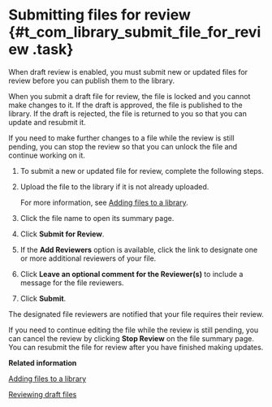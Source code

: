 # Submitting files for review {#t_com_library_submit_file_for_review .task}

When draft review is enabled, you must submit new or updated files for review before you can publish them to the library.

When you submit a draft file for review, the file is locked and you cannot make changes to it. If the draft is approved, the file is published to the library. If the draft is rejected, the file is returned to you so that you can update and resubmit it.

If you need to make further changes to a file while the review is still pending, you can stop the review so that you can unlock the file and continue working on it.

1.  To submit a new or updated file for review, complete the following steps.
2.  Upload the file to the library if it is not already uploaded.

    For more information, see [Adding files to a library](t_com_library_add_docs.md).

3.  Click the file name to open its summary page.

4.  Click **Submit for Review**.

5.  If the **Add Reviewers** option is available, click the link to designate one or more additional reviewers of your file.

6.  Click **Leave an optional comment for the Reviewer\(s\)** to include a message for the file reviewers.

7.  Click **Submit**.


The designated file reviewers are notified that your file requires their review.

If you need to continue editing the file while the review is still pending, you can cancel the review by clicking **Stop Review** on the file summary page. You can resubmit the file for review after you have finished making updates.

**Related information**  


[Adding files to a library](../communities/t_com_library_add_docs.md)

[Reviewing draft files](../communities/t_com_library_review_drafts.md)

